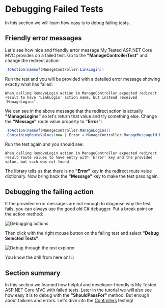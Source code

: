 # Debugging Failed Tests

In this section we will learn how easy is to debug failing tests.

## Friendly error messages

Let's see how nice and friendly error message My Tested ASP.NET Core MVC provides on a failed test. Go to the **"ManageControllerTest"** and change the redirect action:

```c#
.ToAction(nameof(ManageController.LinkLogin))
```

Run the test and you will be provided with a detailed error message showing exactly what has failed:

```
When calling RemoveLogin action in ManageController expected redirect result to have 'LinkLogin' action name, but instead received 'ManageLogins'.
```

We can see in the above message that the redirect action is actually **"ManageLogins"** so let's return that value and try something else. Change the **"Message"** route value property to **"Error"**:

```c#
.ToAction(nameof(ManageController.ManageLogins))
.ContainingRouteValues(new { Error = ManageController.ManageMessageId.Error });
```

Run the test again and you should see:

```
When calling RemoveLogin action in ManageController expected redirect result route values to have entry with 'Error' key and the provided value, but such was not found.
```

The library tells us that there is no **"Error"** key in the redirect route value dictionary. Now bring back the **"Message"** key to make the test pass again.

## Debugging the failing action

If the provided error messages are not enough to diagnose why the test fails, you can always use the good old C# debugger. Put a break point on the action method:

<img src="/images/tutorial/actiondebugging.jpg" alt="Debugging actions" />

Then click with the right mouse button on the failing test and select **"Debug Selected Tests"**:

<img src="/images/tutorial/debugselectedtests.jpg" alt="Debug through the test explorer" />

You know the drill from here on! :)

## Section summary

In this section we learned how helpful and developer-friendly is My Tested ASP.NET Core MVC with failed tests. Later in the tutorial we will also see how easy it is to debug with the **"ShouldPassFor"** method. But enough about failures and errors. Let's dive into the [Controllers](/tutorial/controllers.html) testing!